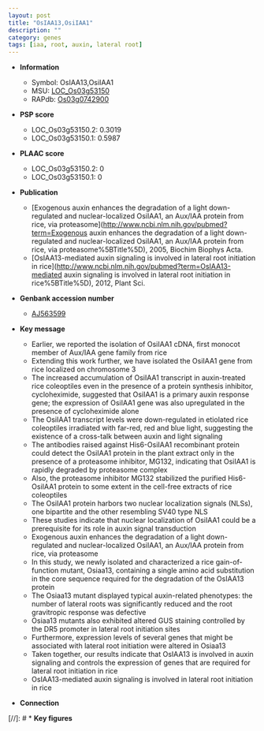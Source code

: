 ```yaml
---
layout: post
title: "OsIAA13,OsiIAA1"
description: ""
category: genes
tags: [iaa, root, auxin, lateral root]
---
```


* **Information**  
    + Symbol: OsIAA13,OsiIAA1  
    + MSU: [LOC_Os03g53150](http://rice.plantbiology.msu.edu/cgi-bin/ORF_infopage.cgi?orf=LOC_Os03g53150)  
    + RAPdb: [Os03g0742900](http://rapdb.dna.affrc.go.jp/viewer/gbrowse_details/irgsp1?name=Os03g0742900)  

* **PSP score**  
    + LOC_Os03g53150.2: 0.3019 
    + LOC_Os03g53150.1: 0.5987 

* **PLAAC score**  
    + LOC_Os03g53150.2: 0 
    + LOC_Os03g53150.1: 0 

* **Publication**  
    + [Exogenous auxin enhances the degradation of a light down-regulated and nuclear-localized OsiIAA1, an Aux/IAA protein from rice, via proteasome](http://www.ncbi.nlm.nih.gov/pubmed?term=Exogenous auxin enhances the degradation of a light down-regulated and nuclear-localized OsiIAA1, an Aux/IAA protein from rice, via proteasome%5BTitle%5D), 2005, Biochim Biophys Acta.
    + [OsIAA13-mediated auxin signaling is involved in lateral root initiation in rice](http://www.ncbi.nlm.nih.gov/pubmed?term=OsIAA13-mediated auxin signaling is involved in lateral root initiation in rice%5BTitle%5D), 2012, Plant Sci.

* **Genbank accession number**  
    + [AJ563599](http://www.ncbi.nlm.nih.gov/nuccore/AJ563599)

* **Key message**  
    + Earlier, we reported the isolation of OsiIAA1 cDNA, first monocot member of Aux/IAA gene family from rice
    + Extending this work further, we have isolated the OsiIAA1 gene from rice localized on chromosome 3
    + The increased accumulation of OsiIAA1 transcript in auxin-treated rice coleoptiles even in the presence of a protein synthesis inhibitor, cycloheximide, suggested that OsiIAA1 is a primary auxin response gene; the expression of OsiIAA1 gene was also upregulated in the presence of cycloheximide alone
    + The OsiIAA1 transcript levels were down-regulated in etiolated rice coleoptiles irradiated with far-red, red and blue light, suggesting the existence of a cross-talk between auxin and light signaling
    + The antibodies raised against His6-OsiIAA1 recombinant protein could detect the OsiIAA1 protein in the plant extract only in the presence of a proteasome inhibitor, MG132, indicating that OsiIAA1 is rapidly degraded by proteasome complex
    + Also, the proteasome inhibitor MG132 stabilized the purified His6-OsiIAA1 protein to some extent in the cell-free extracts of rice coleoptiles
    + The OsiIAA1 protein harbors two nuclear localization signals (NLSs), one bipartite and the other resembling SV40 type NLS
    + These studies indicate that nuclear localization of OsiIAA1 could be a prerequisite for its role in auxin signal transduction
    + Exogenous auxin enhances the degradation of a light down-regulated and nuclear-localized OsiIAA1, an Aux/IAA protein from rice, via proteasome
    + In this study, we newly isolated and characterized a rice gain-of-function mutant, Osiaa13, containing a single amino acid substitution in the core sequence required for the degradation of the OsIAA13 protein
    + The Osiaa13 mutant displayed typical auxin-related phenotypes: the number of lateral roots was significantly reduced and the root gravitropic response was defective
    + Osiaa13 mutants also exhibited altered GUS staining controlled by the DR5 promoter in lateral root initiation sites
    + Furthermore, expression levels of several genes that might be associated with lateral root initiation were altered in Osiaa13
    + Taken together, our results indicate that OsIAA13 is involved in auxin signaling and controls the expression of genes that are required for lateral root initiation in rice
    + OsIAA13-mediated auxin signaling is involved in lateral root initiation in rice

* **Connection**  

[//]: # * **Key figures**  



